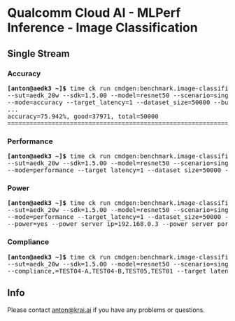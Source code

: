 # Qualcomm Cloud AI - MLPerf Inference - Image Classification

<a name="submit_aedk_16nsp_singlestream"></a>
## Single Stream

<a name="submit_aedk_16nsp_singlestream_accuracy"></a>
### Accuracy

<pre>
<b>[anton@aedk3 ~]&dollar;</b> time ck run cmdgen:benchmark.image-classification.qaic-loadgen --verbose \
--sut=aedk_20w --sdk=1.5.00 --model=resnet50 --scenario=singlestream \
--mode=accuracy --target_latency=1 --dataset_size=50000 --buffer_size=500
...
accuracy=75.942%, good=37971, total=50000
==========================================================================================
</pre>

<a name="submit_aedk_16nsp_singlestream_performance"></a>
### Performance

<pre>
<b>[anton@aedk3 ~]&dollar;</b> time ck run cmdgen:benchmark.image-classification.qaic-loadgen --verbose \
--sut=aedk_20w --sdk=1.5.00 --model=resnet50 --scenario=singlestream \
--mode=performance --target_latency=1 --dataset_size=50000 --buffer_size=1024
</pre>

<a name="submit_aedk_16nsp_singlestream_power"></a>
### Power

<pre>
<b>[anton@aedk3 ~]&dollar;</b> time ck run cmdgen:benchmark.image-classification.qaic-loadgen --verbose \
--sut=aedk_20w --sdk=1.5.00 --model=resnet50 --scenario=singlestream \
--mode=performance --target_latency=1 --dataset_size=50000 --buffer_size=1024 \
--power=yes --power_server_ip=192.168.0.3 --power_server_port=4949 --sleep_before_ck_benchmark_sec=30
</pre>

<a name="submit_aedk_16nsp_singlestream_compliance"></a>
### Compliance

<pre>
<b>[anton@aedk3 ~]&dollar;</b> time ck run cmdgen:benchmark.image-classification.qaic-loadgen --verbose \
--sut=aedk_20w --sdk=1.5.00 --model=resnet50 --scenario=singlestream \
--compliance,=TEST04-A,TEST04-B,TEST05,TEST01 --target_latency=1 --dataset_size=50000 --buffer_size=1024
</pre>

## Info

Please contact anton@krai.ai if you have any problems or questions.
